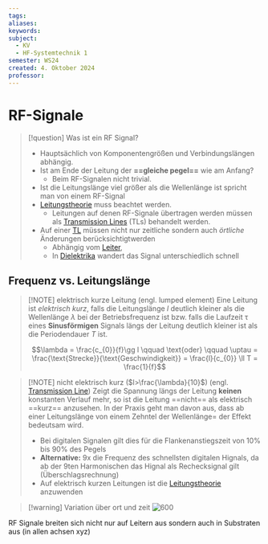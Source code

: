 ```yaml
---
tags: 
aliases: 
keywords: 
subject:
  - KV
  - HF-Systemtechnik 1
semester: WS24
created: 4. Oktober 2024
professor:
---
```

 

# RF-Signale

> [!question] Was ist ein RF Signal?
> 
> - Hauptsächlich von Komponentengrößen und Verbindungslängen abhängig.
> - Ist am Ende der Leitung der **==gleiche pegel==** wie am Anfang?
>     - Beim RF-Signalen nicht trivial.
> - Ist die Leitungslänge viel größer als die Wellenlänge ist spricht man von einem RF-Signal
> - [Leitungstheorie](../../../HF-Technik/Leitungstheorie.md) muss beachtet werden.
>     - Leitungen auf denen RF-Signale übertragen werden müssen als [Transmission Lines](Transmission%20Line.md) (TLs) behandelt werden.
> - Auf einer [TL](Transmission%20Line.md) müssen nicht nur zeitliche sondern auch *örtliche* Änderungen berücksichtigtwerden
>     - Abhängig vom [Leiter](../../../Physik/Materialkunde/{MOC}%20Materialkunde.md#Leiter),
>     - In [Dielektrika](../../../Physik/Materialkunde/{MOC}%20Materialkunde.md#Substrate) wandert das Signal unterschiedlich schnell

## Frequenz vs. Leitungslänge

> [!NOTE] elektrisch kurze Leitung (engl. lumped element) 
> Eine Leitung ist *elektrisch kurz*, falls die Leitungslänge $l$ deutlich kleiner als die Wellenlänge $\lambda$ bei der Betriebsfrequenz ist bzw. falls die Laufzeit $\uptau$ eines **Sinusförmigen** Signals längs der Leitung deutlich kleiner ist als die Periodendauer $T$ ist.  
>
> $$\lambda = \frac{c_{0}}{f}\gg l \qquad \text{oder} \qquad \uptau = \frac{\text{Strecke}}{\text{Geschwindigkeit}} = \frac{l}{c_{0}} \ll T = \frac{1}{f}$$


> [!NOTE] nicht elektrisch kurz ($l>\frac{\lambda}{10}$) (engl. [Transmission Line](Transmission%20Line.md))
>  Zeigt die Spannung längs der Leitung **keinen** konstanten Verlauf mehr, so ist die Leitung ==nicht== als elektrisch ==kurz== anzusehen. In der Praxis geht man davon aus, dass ab einer Leitungslänge von einem Zehntel der Wellenlänge= der Effekt bedeutsam wird.
> - Bei digitalen Signalen gilt dies für die Flankenanstiegszeit von 10% bis 90% des Pegels
> - **Alternative:** 9x die Frequenz des schnellsten digitalen Hignals, da ab der 9ten Harmonischen das Hignal als Rechecksignal gilt (Überschlagsrechnung) 
> - Auf elektrisch kurzen Leitungen ist die [Leitungstheorie](Leitungstheorie.md) anzuwenden

 > [!warning] Variation über ort und zeit
> ![600](assets/Pasted%20image%2020241003145606.png)

RF Signale breiten sich nicht nur auf Leitern aus sondern auch in Substraten aus (in allen achsen xyz)